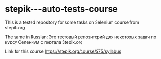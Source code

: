 # stepik---auto-tests-course
This is a tested repository for some tasks on Selenium course from stepik.org 

The same in Russian:
Это тестовый  репозиторий для некоторых задач по курсу Селениум с портала Stepik.org 

Link for this course https://stepik.org/course/575/syllabus